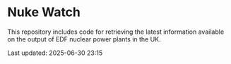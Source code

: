 # Nuke Watch

This repository includes code for retrieving the latest information available on the output of EDF nuclear power plants in the UK.

Last updated: 2025-06-30 23:15
